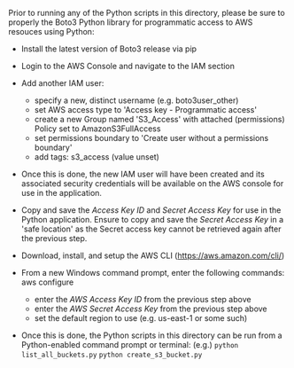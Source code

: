 Prior to running any of the Python scripts in this directory, please be
sure to properly the Boto3 Python library for programmatic access to
AWS resouces using Python:

- Install the latest version of Boto3 release via pip

- Login to the AWS Console and navigate to the IAM section

- Add another IAM user:
	- specify a new, distinct username (e.g. boto3user_other)
	- set AWS access type to 'Access key - Programmatic access'
	- create a new Group named 'S3_Access' with attached (permissions) Policy set to AmazonS3FullAccess
	- set permissions boundary to 'Create user without a permissions boundary'
	- add tags: s3_access (value unset)

- Once this is done, the new IAM user will have been created and its
  associated security credentials will be available on the AWS console
  for use in the application.

- Copy and save the *Access Key ID* and *Secret Access Key* for use in the
  Python application. Ensure to copy and save the *Secret Access Key* in
  a 'safe location' as the Secret access key cannot be retrieved again
  after the previous step.

- Download, install, and setup the AWS CLI (https://aws.amazon.com/cli/)

- From a new Windows command prompt, enter the following commands:
	aws configure
	- enter the *AWS Access Key ID* from the previous step above
	- enter the *AWS Secret Access Key* from the previous step above
	- set the default region to use (e.g. us-east-1 or some such)

- Once this is done, the Python scripts in this directory can be run
  from a Python-enabled command prompt or terminal:
    (e.g.)
    ``python list_all_buckets.py``
    ``python create_s3_bucket.py``
